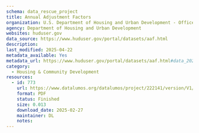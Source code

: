 ```yaml
---
schema: data_rescue_project 
title: Annual Adjustment Factors
organization: U.S. Department of Housing and Urban Development - Office of Policy Development and Research
agency: Department of Housing and Urban Development
websites: huduser.gov
data_source: https://www.huduser.gov/portal/datasets/aaf.html
description: 
last_modified: 2025-04-22
metadata_available: Yes
metadata_url: https://www.huduser.gov/portal/datasets/aaf.html#data_2025
category:
  - Housing & Community Development 
resources:
  - id: 773
    url: https://www.datalumos.org/datalumos/project/222141/version/V1/view
    format: PDF
    status: Finished
    size: 0.013
    download_date: 2025-02-27
    maintainer: DL
    notes: 
---
```

